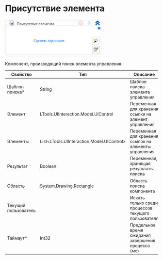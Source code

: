 # Присутствие элемента

![](<../../../.gitbook/assets/image (378).png>)

Компонент, производящий поиск элемента управления.

| Свойство             | Тип                                         | Описание                                              |
| -------------------- | ------------------------------------------- | ----------------------------------------------------- |
| Шаблон поиска\*      | String                                      | Шаблон поиска элемента управления                     |
| Элемент              | LTools.UIInteraction.Model.UIControl        | Переменная для хранения ссылки на элемент управления  |
| Элементы             | List\<LTools.UIInteraction.Model.UIControl> | Переменная для хранения ссылок на элементы управления |
| Результат            | Boolean                                     | Переменная, хранящая результаты поиска                |
| Область              | System.Drawing.Rectangle                    | Область поиска компонента                             |
| Текущий пользователь |                                             | Искать только среди процессов текущего пользователя   |
| Таймаут\*            | Int32                                       | Предельное время ожидания завершения процесса (мс)    |
